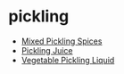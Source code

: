 # pickling

 * [Mixed Pickling Spices](index/m/mixed-pickling-spices-102095.json)
 * [Pickling Juice](index/p/pickling-juice-104359.json)
 * [Vegetable Pickling Liquid](index/v/vegetable-pickling-liquid-395572.json)
